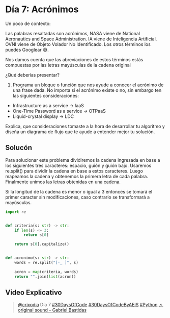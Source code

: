 # Día 7: Acrónimos

Un poco de contexto:

Las palabras resaltadas son acrónimos, NASA viene de National Aeronautics and Space Administration. IA viene de Inteligencia Artificial. OVNI viene de Objeto Volador No Identificado. Los otros términos los puedes Googlear 😅.

Nos damos cuenta que las abreviaciones de estos términos estás compuestas por las letras mayúsculas de la cadena original

¿Qué deberías presentar?

1. Programa un bloque o función que nos ayude a conocer el acrónimo de una frase dada. No importa si el acrónimo existe o no, sin embargo ten las siguientes consideraciones:

- Infrastructure as a service -> IaaS
- One-Time Password as a service -> OTPaaS
- Liquid-crystal display -> LDC

Explica, que consideraciones tomaste a la hora de desarrollar tu algoritmo y diseña un diagrama de flujo que te ayude a entender mejor tu solución.

## Solucón

Para solucionar este problema dividiremos la cadena ingresada en base a los siguientes tres caracteres: espacio, guión y guión bajo. Usaremos re.split() para dividir la cadena en base a estos caracteres. Luego mapeamos la cadena y obtenemos la primera letra de cada palabra. Finalmente unimos las letras obtenidas en una cadena.

Si la longitud de la cadena es menor o igual a 3 entonces se tomará el primer caracter sin modificaciones, caso contrario se transformará a mayúsculas.

```python
import re


def criteria(s: str) -> str:
    if len(s) <= 3:
        return s[0]

    return s[0].capitalize()


def acronimo(s: str) -> str:
    words = re.split("[-_ ]", s)

    acron = map(criteria, words)
    return "".join(list(acron))

```

## Video Explicativo

<blockquote class="tiktok-embed" cite="https://www.tiktok.com/@crixodia/video/7150816055017950469" data-video-id="7150816055017950469" style="max-width: 605px;min-width: 325px;" > <section> <a target="_blank" title="@crixodia" href="https://www.tiktok.com/@crixodia?refer=embed">@crixodia</a> Día 7 <a title="30daysofcode" target="_blank" href="https://www.tiktok.com/tag/30daysofcode?refer=embed">#30DaysOfCode</a> <a title="30daysofcodebyaeis" target="_blank" href="https://www.tiktok.com/tag/30daysofcodebyaeis?refer=embed">#30DaysOfCodeByAEIS</a> <a title="python" target="_blank" href="https://www.tiktok.com/tag/python?refer=embed">#Python</a> <a target="_blank" title="♬ original sound - Gabriel Bastidas" href="https://www.tiktok.com/music/original-sound-7150816108307942149?refer=embed">♬ original sound - Gabriel Bastidas</a> </section> </blockquote> <script async src="https://www.tiktok.com/embed.js"></script>
